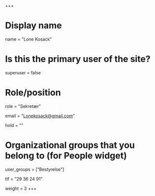 +++
# Display name
name = "Lone Kosack"

# Is this the primary user of the site?
superuser = false

# Role/position
role = "Sekretær"

email = "Lonekosack@gmail.com"

hold = ""

# Organizational groups that you belong to (for People widget)
user_groups = ["Bestyrelse"]

tlf = "29 36 24 91"

weight = 3
+++
